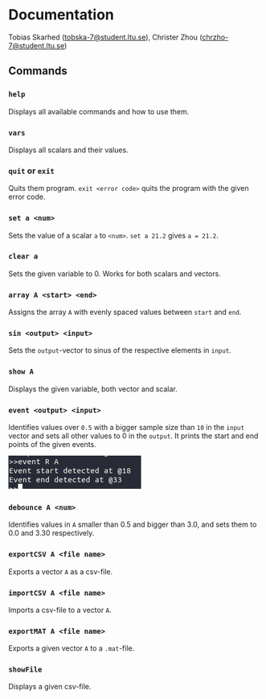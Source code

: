# Documentation

Tobias Skarhed (tobska-7@student.ltu.se), Christer Zhou (chrzho-7@student.ltu.se)

## Commands

### `help`

Displays all available commands and how to use them.

### `vars`

Displays all scalars and their values.

### `quit` or `exit`

Quits them program. `exit <error code>` quits the program with the given error code.

### `set a <num>`

Sets the value of a scalar `a` to `<num>`. `set a 21.2` gives `a = 21.2`.

### `clear a`

Sets the given variable to 0. Works for both scalars and vectors.

### `array A <start> <end>`

Assigns the array `A` with evenly spaced values between `start` and `end`.

### `sin <output> <input>`

Sets the `output`-vector to sinus of the respective elements in `input`.

### `show A`

Displays the given variable, both vector and scalar.

### `event <output> <input>`

Identifies values over `0.5` with a bigger sample size than `10` in the `input` vector and sets all other values to 0 in the `output`. It prints the start and end points of the given events.

![Print screen of command](images/event.png)

### `debounce A <num>`

Identifies values in `A` smaller than 0.5 and bigger than 3.0, and sets them to 0.0 and 3.30 respectively.

### `exportCSV A <file name>`

Exports a vector `A` as a csv-file.

### `importCSV A <file name>`

Imports a csv-file to a vector `A`.

### `exportMAT A <file name>`

Exports a given vector `A` to a `.mat`-file.

### `showFile`

Displays a given csv-file.